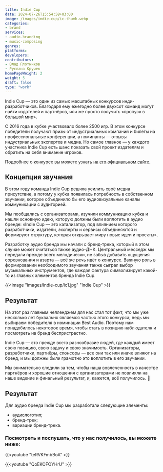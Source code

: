 ```yaml
---
title: Indie Cup
date: 2024-07-26T15:54:58+03:00
image: /images/indie-cup/ic-thumb.webp
categories:
- brand
services:
- audio-branding
- music-composing
genres:
platforms:
developers:
contributors:
- Влад Плотников
- Руслана Кручек
homePageWeight: 2
weight: 5
draft: false
type: "work"
---
```


Indie Cup — это один из самых масштабных конкурсов инди-разработчиков. Благодаря ему ежегодно более двухсот команд могут найти издателей и партнёров, или же просто получить «пропуск в большой мир».

С 2016 года в кубке участвовало более 2500 игр. В этом конкурсе победители получают призы от индустриальных компаний и билеты на профессиональные конференции, а номинанты — отзывы индустриальных экспертов и медиа. Но самое главное — у каждого участника Indie Cup есть шанс показать свой проект издателям и обратить на себя внимание игроков.

Подробнее о конкурсе вы можете узнать [на его официальном сайте](https://indiecup.net/).

## Концепция звучания

В этом году команда Indie Cup решила усилить своё медиа присутствие, а потому у кубка появилась потребность в собственном звучании, которое объединило бы его аудиовизуальные каналы коммуникации с аудиторией.

Мы пообщались с организаторами, изучили коммуникацию кубка и нашли основную идею, которую должны были воплотить в аудио бренде: «Indie Cup — это катализатор, под влиянием которого разработчики, издатели, эксперты и сервисы объединяются и формируют структуру, которая открывает миру новые идеи и проекты».

Разработку аудио бренда мы начали с бренд-трека, который в этом случае может считаться также аудио-ДНК. Центральный месседж мы передали прежде всего мелодически, не забыв добавить ощущения соревнования и азарта — всё же речь идёт о конкурсе. Важную роль в формировании необходимого звучания также сыграл выбор музыкальных инструментов, где каждая фактура символизирует какой-то из главных элементов бренда Indie Cup.

{{<image "images/indie-cup/ic1.jpg" "Indie Cup"  >}}

## Результат

На этот раз главным челленджем для нас стал тот факт, что мы уже несколько лет буквально являемся частью этого конкурса, ведь мы выбираем победителя в номинации Best Audio. Поэтому нам понадобилось некоторое время, чтобы стать в позицию наблюдателя и посмотреть на бренд беспристрастно.

Indie Cup — это прежде всего разнообразие людей, где каждый имеет свою позицию, свою задачу и свою значимость. Организаторы, разработчики, партнёры, спонсоры — все они так или иначе влияют на бренд, и мы должны были грамотно это воплотить в его звучании.

Мы внимательно следили за тем, чтобы наша вовлеченность в качестве партнёров и хорошие отношения с организаторами не повлияли на наше видение и финальный результат, и, кажется, всё получилось. 🙂

## Результат

Для аудио бренда Indie Cup мы разработали следующие элементы:

- аудиологотип;
- бренд-трек;
- вариации бренд-трека.


### Посмотреть и послушать, что у нас получилось, вы можете ниже:

{{<youtube "teRVKFmbBoA" >}}

{{<youtube "QoEKOFOYHrU" >}}
